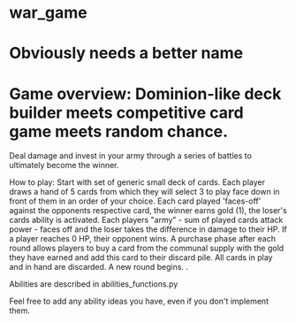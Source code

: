 # war_game

# Obviously needs a better name

# Game overview: Dominion-like deck builder meets competitive card game meets random chance.
Deal damage and invest in your army through a series of battles to ultimately become the winner.

How to play:
Start with set of generic small deck of cards.
Each player draws a hand of 5 cards from which they will select 3 to play face down in front of them in an order of your choice.
Each card played 'faces-off' against the opponents respective card, the winner earns gold (1), the loser's cards ability is activated.
Each players "army" - sum of played cards attack power - faces off and the loser takes the difference in damage to their HP.
If a player reaches 0 HP, their opponent wins.
A purchase phase after each round allows players to buy a card from the communal supply with the gold they have earned and add this card to their discard pile.
All cards in play and in hand are discarded.
A new round begins. <Discard piles are shuffled into decks when decks are empty>.

Abilities are described in abilities_functions.py

Feel free to add any ability ideas you have, even if you don't implement them.
